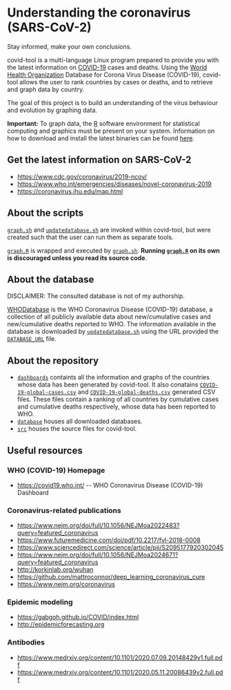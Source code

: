 # Understanding the coronavirus (SARS-CoV-2)
Stay informed, make your own conclusions.

covid-tool is a multi-language Linux program prepared to provide you with the latest information on [COVID-19](https://en.wikipedia.org/wiki/Coronavirus_disease_2019) cases and deaths.
Using the [World Health Organization](https://en.wikipedia.org/wiki/World_Health_Organization) Database for Corona Virus Disease (COVID-19), covid-tool allows the user to rank countries by cases or deaths, and to retrieve and graph data by country.

The goal of this project is to build an understanding of the virus behaviour and evolution by graphing data.

**Important:** To graph data, the [R](https://en.wikipedia.org/wiki/R_(programming_language)) software environment for statistical computing and graphics must be present on your system. Information on how to download and install the latest binaries can be found [here](https://cran.r-project.org/).

## Get the latest information on SARS-CoV-2
- https://www.cdc.gov/coronavirus/2019-ncov/
- https://www.who.int/emergencies/diseases/novel-coronavirus-2019
- https://coronavirus.jhu.edu/map.html

## About the scripts

[`graph.sh`](graph.sh) and [`updatedatabase.sh`](updatedatabase.sh) are invoked within covid-tool, but were created such that the user can run them as separate tools.

[`graph.R`](graph.R) is wrapped and executed by [`graph.sh`](graph.sh). **Running [`graph.R`](graph.R) on its own is discouraged unless you read its source code**.

## About the database
DISCLAIMER: The consulted database is not of my authorship.

[WHODatabase](https://covid19.who.int/WHO-COVID-19-global-data.csv) is the WHO Coronavirus Disease (COVID-19) database, a collection of all publicly available data about new/cumulative cases and new/cumulative deaths reported to WHO. 
The information available in the database is downloaded by [`updatedatabase.sh`](updatedatabase.sh) using the URL provided the [`DATABASE_URL`](DATABASE_URL) file.

## About the repository
- [`dashboards`](dashboards) containts all the information and graphs of the countries whose data has been generated by covid-tool. It also conatains [`COVID-19-global-cases.csv`](dashboards/COVID-19-global-cases.csv) and [`COVID-19-global-deaths.csv`](dashboards/COVID-19-global-deaths.csv) generated CSV files. These files contain a ranking of all countries by cumulative cases and cumulative deaths respectively, whose data has been reported to WHO.
- [`database`](database) houses all downloaded databases.
- [`src`](src) houses the source files for covid-tool.

## Useful resources
### WHO (COVID-19) Homepage
- https://covid19.who.int/ -- WHO Coronavirus Disease (COVID-19) Dashboard
### Coronavirus-related publications 
- https://www.nejm.org/doi/full/10.1056/NEJMoa2022483?query=featured_coronavirus
- https://www.futuremedicine.com/doi/pdf/10.2217/fvl-2018-0008
- https://www.sciencedirect.com/science/article/pii/S2095177920302045
- https://www.nejm.org/doi/full/10.1056/NEJMoa2024671?query=featured_coronavirus
- http://korkinlab.org/wuhan
- https://github.com/mattroconnor/deep_learning_coronavirus_cure
- https://www.nejm.org/coronavirus

### Epidemic modeling
- https://gabgoh.github.io/COVID/index.html
- http://epidemicforecasting.org

### Antibodies
- https://www.medrxiv.org/content/10.1101/2020.07.09.20148429v1.full.pdf
- https://www.medrxiv.org/content/10.1101/2020.05.11.20086439v2.full.pdf

